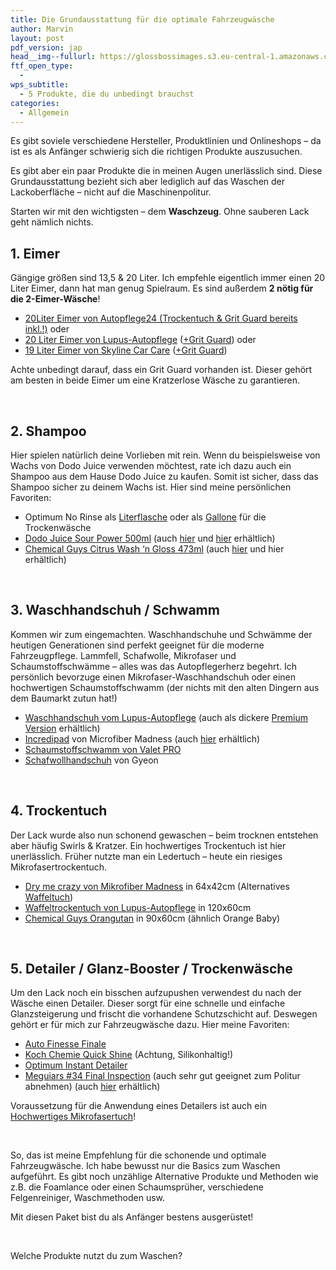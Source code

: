 ```yaml
---
title: Die Grundausstattung für die optimale Fahrzeugwäsche
author: Marvin
layout: post
pdf_version: jap
head__img--fullurl: https://glossbossimages.s3.eu-central-1.amazonaws.com/headerimg/grundausstattungwaschen.jpg
ftf_open_type:
  - 
wps_subtitle:
  - 5 Produkte, die du unbedingt brauchst
categories:
  - Allgemein
---
```

Es gibt soviele verschiedene Hersteller, Produktlinien und Onlineshops &#8211; da ist es als Anfänger schwierig sich die richtigen Produkte auszusuchen.

Es gibt aber ein paar Produkte die in meinen Augen unerlässlich sind. Diese Grundausstattung bezieht sich aber lediglich auf das Waschen der Lackoberfläche &#8211; nicht auf die Maschinenpolitur.

<!--more-->

Starten wir mit den wichtigsten &#8211; dem **Waschzeug**. Ohne sauberen Lack geht nämlich nichts.

## 1. Eimer

Gängige größen sind 13,5 & 20 Liter. Ich empfehle eigentlich immer einen 20 Liter Eimer, dann hat man genug Spielraum. Es sind außerdem **2 nötig für die 2-Eimer-Wäsche**!

*   <a title="Eimer mit gratis Trockentuch" href="http://www.autopflege24.net/ap24shop/grit-guard-wascheimer-mit-einsatz-20l.html" target="_blank">20Liter Eimer von Autopflege24 (Trockentuch & Grit Guard bereits inkl.!)</a> oder
*   <a title="Günstiger Wascheimer" href="http://www.lupus-autopflege.de/Lupus-Autopflege-5-Gallonen-20-L-Wash-Bucket-Wascheimer" target="_blank">20 Liter Eimer von Lupus-Autopflege</a> (<a href="http://www.lupus-autopflege.de/Grit-Guard-Eimereinsatz-blau" target="_blank">+Grit Guard</a>) oder
*   <a title="Wascheimer" href="http://www.skylinecarcare.de/Sonderangebote/Profi-Wascheimer-schwarz-19-Liter-passend-fuer-Grit-Guard-130.html" target="_blank">19 Liter Eimer von Skyline Car Care</a> (<a href="http://www.skylinecarcare.de/Fahrzeugwaesche/Waschzubehoer/Grit-Guard-Eimereinsatz-schwarz.html" target="_blank">+Grit Guard</a>)

Achte unbedingt darauf, dass ein Grit Guard vorhanden ist. Dieser gehört am besten in beide Eimer um eine Kratzerlose Wäsche zu garantieren.

&nbsp;

## 2. Shampoo

Hier spielen natürlich deine Vorlieben mit rein. Wenn du beispielsweise von Wachs von Dodo Juice verwenden möchtest, rate ich dazu auch ein Shampoo aus dem Hause Dodo Juice zu kaufen. Somit ist sicher, dass das Shampoo sicher zu deinem Wachs ist. Hier sind meine persönlichen Favoriten:

*   Optimum No Rinse als <a title="Trockenshampoo" href="http://www.skylinecarcare.de/Lackpflege-Produkte/Schnellreiniger-Detailer-Clay-Lube/Optimum-No-Rinse-Wash-Shine-946ml-514.html" target="_blank">Literflasche</a> oder als <a title="Gallone Trockenshampoo" href="http://www.skylinecarcare.de/Lackpflege-Produkte/Schnellreiniger-Detailer-Clay-Lube/Optimum-No-Rinse-Wash-Shine-946ml-514.html" target="_blank">Gallone</a> für die Trockenwäsche
*   <a title="Waschshampoo von Dodo Juice" href="http://www.skylinecarcare.de/Fahrzeugwaesche/Autoshampoo/Dodo-Juice-Sour-Power-Shampoo-500ml.html" target="_blank">Dodo Juice Sour Power 500ml</a> (auch <a title="Shampoo" href="http://www.lupus-autopflege.de/DODO-JUICE-Sour-Power-Shampoo-500ml" target="_blank">hier</a> und <a title="Shampoo" href="http://www.autopflege24.net/ap24shop/dodo-juice-sour-power-glossenhancing-shampoo-500ml.html" target="_blank">hier</a> erhältlich)
*   <a title="Hochdosiertes Shampoo" href="http://www.carparts-koeln.de/shop/shampoo.4472/844442" target="_blank">Chemical Guys Citrus Wash &#8216;n Gloss 473ml</a> (auch <a title="Günstiges Shampoo" href="http://www.lupus-autopflege.de/Chemical-Guys-Citrus-Wash-Gloss-473ml" target="_blank">hier</a> und hier erhältlich)

&nbsp;

## 3. Waschhandschuh / Schwamm

Kommen wir zum eingemachten. Waschhandschuhe und Schwämme der heutigen Generationen sind perfekt geeignet für die moderne Fahrzeugpflege. Lammfell, Schafwolle, Mikrofaser und Schaumstoffschwämme &#8211; alles was das Autopflegerherz begehrt. Ich persönlich bevorzuge einen Mikrofaser-Waschhandschuh oder einen hochwertigen Schaumstoffschwamm (der nichts mit den alten Dingern aus dem Baumarkt zutun hat!)

*   <a title="Dünner Waschhandschuh" href="http://www.lupus-autopflege.de/Lupus-Basic-Wash-Mitt-Waschhandschuh" target="_blank">Waschhandschuh vom Lupus-Autopflege</a> (auch als dickere <a title="Mikrofaserwaschhandschuh" href="http://www.lupus-autopflege.de/Lupus-Premium-Wash-Mitt-Waschhandschuh" target="_blank">Premium Version</a> erhältlich)
*   <a title="Waschpad" href="http://www.carparts-koeln.de/shop/schwamm.4479/1001608" target="_blank">Incredipad</a> von Microfiber Madness (auch <a title="Waschpad" href="http://www.autopflege24.net/ap24shop/microfiber-madness-incredipad-waschpad.html" target="_blank">hier</a> erhältlich)
*   <a title="Modern Waschschwamm" href="http://www.skylinecarcare.de/Fahrzeugwaesche/Waschzubehoer/ValetPRO-Wash-Sponge-Waschschwamm.html" target="_blank">Schaumstoffschwamm von Valet PRO</a>
*   <a href="http://www.lupus-autopflege.de/Gyeon-Q2M-Mitt" target="_blank">Schafwollhandschuh</a> von Gyeon

&nbsp;

## 4. Trockentuch

Der Lack wurde also nun schonend gewaschen &#8211; beim trocknen entstehen aber häufig Swirls & Kratzer. Ein hochwertiges Trockentuch ist hier unerlässlich. Früher nutzte man ein Ledertuch &#8211; heute ein riesiges Mikrofasertrockentuch.

*   <a href="http://www.autopflege24.net/ap24shop/microfiber-madness-dry-me-crazy-trockentuch.html" target="_blank">Dry me crazy von Mikrofiber Madness</a> in 64x42cm (Alternatives <a title="100x50cm" href="http://www.autopflege24.net/ap24shop/microfiber-madness-waverider-trockentuch.html" target="_blank">Waffeltuch</a>)
*   <a title="Riesiges Trockentuch" href="http://www.lupus-autopflege.de/Lupus-Wave-500-Waffel-Microfasertuch-120x60cm-STAFFELPREISE" target="_blank">Waffeltrockentuch von Lupus-Autopflege</a> in 120x60cm
*   <a href="http://www.carparts-koeln.de/shop/trockentuch-leder.4944/904584" target="_blank">Chemical Guys Orangutan</a> in 90x60cm (ähnlich Orange Baby)

&nbsp;

## 5. Detailer / Glanz-Booster / Trockenwäsche

Um den Lack noch ein bisschen aufzupushen verwendest du nach der Wäsche einen Detailer. Dieser sorgt für eine schnelle und einfache Glanzsteigerung und frischt die vorhandene Schutzschicht auf. Deswegen gehört er für mich zur Fahrzeugwäsche dazu. Hier meine Favoriten:

*   <a title="Detailer" href="http://www.lupus-autopflege.de/Auto-Finesse-Finale-detail-spray-500ml" target="_blank">Auto Finesse Finale</a>
*   <a href="http://www.lupus-autopflege.de/Koch-Chemie-Quick-Shine-1000ml" target="_blank">Koch Chemie Quick Shine</a> (Achtung, Silikonhaltig!)
*   <a href="http://www.skylinecarcare.de/Lackpflege-Produkte/Schnellreiniger-Detailer-Clay-Lube/Optimum-Instant-Detailer-Gloss-Enhancer-Concentrate-946ml.html" target="_blank">Optimum Instant Detailer</a>
*   <a href="http://www.carparts-koeln.de/shop/trockenwasche.4943/670514" target="_blank">Meguiars #34 Final Inspection</a> (auch sehr gut geeignet zum Politur abnehmen) (auch <a title="Detailer" href="http://www.autopflege24.net/ap24shop/meguiars-mirror-glaze-34-final-inspection.html" target="_blank">hier</a> erhältlich)

Voraussetzung für die Anwendung eines Detailers ist auch ein <a title="Im Test: 4 Microfiber Madness Tücher" href="http://glossboss.de/produkttest/im-test-4-microfiber-madness-tuecher/" target="_blank">Hochwertiges Mikrofasertuch</a>!

&nbsp;

So, das ist meine Empfehlung für die schonende und optimale Fahrzeugwäsche. Ich habe bewusst nur die Basics zum Waschen aufgeführt. Es gibt noch unzählige Alternative Produkte und Methoden wie z.B. die Foamlance oder einen Schaumsprüher, verschiedene Felgenreiniger, Waschmethoden usw.

Mit diesen Paket bist du als Anfänger bestens ausgerüstet!

&nbsp;

Welche Produkte nutzt du zum Waschen?
